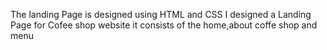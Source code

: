 The landing Page is designed using HTML and CSS
I designed a Landing Page for Cofee shop website
it consists of the home,about coffe shop and menu

